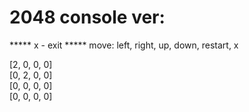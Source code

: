 # 2048 console ver:
***** x - exit *****
move: left, right, up, down, restart, x

[2, 0, 0, 0]  
[0, 2, 0, 0]  
[0, 0, 0, 0]  
[0, 0, 0, 0]  
